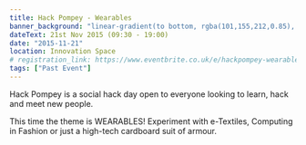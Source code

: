 ```yaml
---
title: Hack Pompey - Wearables
banner_background: "linear-gradient(to bottom, rgba(101,155,212,0.85), rgba(0,255,186,0.85))"
dateText: 21st Nov 2015 (09:30 - 19:00)
date: "2015-11-21"
location: Innovation Space
# registration_link: https://www.eventbrite.co.uk/e/hackpompey-wearables-tickets-18786538041
tags: ["Past Event"]
---
```


Hack Pompey is a social hack day open to everyone looking to learn, hack and meet new people.

This time the theme is WEARABLES! Experiment with e-Textiles, Computing in Fashion or just a high-tech cardboard suit of armour.
